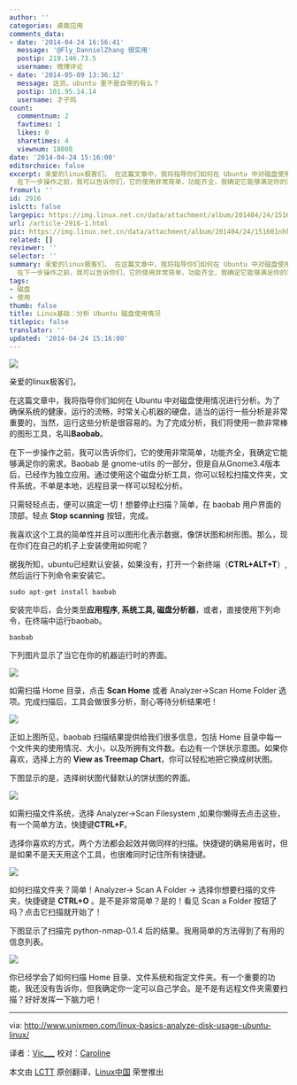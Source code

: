 ```yaml
---
author: ''
categories: 桌面应用
comments_data:
- date: '2014-04-24 16:56:41'
  message: '@Fly_DannielZhang 很实用'
  postip: 219.146.73.5
  username: 微博评论
- date: '2014-05-09 13:36:12'
  message: 这货。ubuntu 里不是自带的有么？
  postip: 101.95.14.14
  username: 才子鸣
count:
  commentnum: 2
  favtimes: 1
  likes: 0
  sharetimes: 4
  viewnum: 18808
date: '2014-04-24 15:16:00'
editorchoice: false
excerpt: 亲爱的linux极客们， 在这篇文章中，我将指导你们如何在 Ubuntu 中对磁盘使用情况进行分析。为了确保系统的健康，运行的流畅，时常关心机器的硬盘，适当的运行一些分析是非常重要的，当然，运行这些分析是很容易的。为了完成分析，我们将使用一款非常棒的图形工具，名叫Baobab。
  在下一步操作之前，我可以告诉你们，它的使用非常简单，功能齐全，我确定它能够满足你的需求。Baobab 是 gnome-utils 的一部分，但是自从Gnome3.4版本后，已经作为独立应用。通过使用这个磁盘分析工具，你可以轻松扫描文件夹，文件系统，不单是本地，远程目录
fromurl: ''
id: 2916
islctt: false
largepic: https://img.linux.net.cn/data/attachment/album/201404/24/151601nhkydudyqmqam5md.png
url: /article-2916-1.html
pic: https://img.linux.net.cn/data/attachment/album/201404/24/151601nhkydudyqmqam5md.png.thumb.jpg
related: []
reviewer: ''
selector: ''
summary: 亲爱的linux极客们， 在这篇文章中，我将指导你们如何在 Ubuntu 中对磁盘使用情况进行分析。为了确保系统的健康，运行的流畅，时常关心机器的硬盘，适当的运行一些分析是非常重要的，当然，运行这些分析是很容易的。为了完成分析，我们将使用一款非常棒的图形工具，名叫Baobab。
  在下一步操作之前，我可以告诉你们，它的使用非常简单，功能齐全，我确定它能够满足你的需求。Baobab 是 gnome-utils 的一部分，但是自从Gnome3.4版本后，已经作为独立应用。通过使用这个磁盘分析工具，你可以轻松扫描文件夹，文件系统，不单是本地，远程目录
tags:
- 磁盘
- 使用
thumb: false
title: Linux基础：分析 Ubuntu 磁盘使用情况
titlepic: false
translator: ''
updated: '2014-04-24 15:16:00'
---
```


![](/data/attachment/album/201404/24/151601nhkydudyqmqam5md.png)


亲爱的linux极客们，


在这篇文章中，我将指导你们如何在 Ubuntu 中对磁盘使用情况进行分析。为了确保系统的健康，运行的流畅，时常关心机器的硬盘，适当的运行一些分析是非常重要的，当然，运行这些分析是很容易的。为了完成分析，我们将使用一款非常棒的图形工具，名叫**Baobab**。


在下一步操作之前，我可以告诉你们，它的使用非常简单，功能齐全，我确定它能够满足你的需求。Baobab 是 gnome-utils 的一部分，但是自从Gnome3.4版本后，已经作为独立应用。通过使用这个磁盘分析工具，你可以轻松扫描文件夹，文件系统，不单是本地，远程目录一样可以轻松分析。


只需轻轻点击，便可以搞定一切！想要停止扫描？简单，在 baobab 用户界面的顶部，轻点 **Stop scanning** 按钮，完成。


我喜欢这个工具的简单性并且可以图形化表示数据，像饼状图和树形图。那么，现在你们在自己的机子上安装使用如何呢？


据我所知，ubuntu已经默认安装，如果没有，打开一个新终端（**CTRL+ALT+T**）,然后运行下列命令来安装它。



```
sudo apt-get install baobab

```

安装完毕后，会分类至**应用程序, 系统工具, 磁盘分析器**，或者，直接使用下列命令，在终端中运行baobab。



```
baobab

```

下列图片显示了当它在你的机器运行时的界面。


![](/data/attachment/album/201404/24/151603jsksyhqzrzw33owy.png)


如需扫描 Home 目录，点击 **Scan Home** 或者 Analyzer->Scan Home Folder 选项。完成扫描后，工具会做很多分析，耐心等待分析结果吧！


![](/data/attachment/album/201404/24/151605g7xh8uhk7a8b5suu.png)


正如上图所见，baobab 扫描结果提供给我们很多信息，包括 Home 目录中每一个文件夹的使用情况、大小，以及所拥有文件数。右边有一个饼状示意图。如果你喜欢，选择上方的 **View as Treemap Chart**，你可以轻松地把它换成树状图。


下图显示的是，选择树状图代替默认的饼状图的界面。


![](/data/attachment/album/201404/24/151608b8sbpawqbqbdduxs.png)


如需扫描文件系统，选择 Analyzer->Scan Filesystem ,如果你懒得去点击这些，有一个简单方法，快捷键**CTRL+F**。


选择你喜欢的方式，两个方法都会起效并做同样的扫描。快捷键的确易用省时，但是如果不是天天用这个工具，也很难同时记住所有快捷键。


![](/data/attachment/album/201404/24/151611ask66aazwewahoru.png)


如何扫描文件夹？简单！Analyzer-> Scan A Folder -> 选择你想要扫描的文件夹，快捷键是 **CTRL+O** 。是不是非常简单？是的！看见 Scan a Folder 按钮了吗？点击它扫描就开始了！


下图显示了扫描完 python-nmap-0.1.4 后的结果。我用简单的方法得到了有用的信息列表。


![](/data/attachment/album/201404/24/151613ziweuqvbnvtvwcnc.png)


你已经学会了如何扫描 Home 目录、文件系统和指定文件夹。有一个重要的功能，我还没有告诉你，但我确定你一定可以自己学会。是不是有远程文件夹需要扫描？好好发挥一下脑力吧！




---


via: <http://www.unixmen.com/linux-basics-analyze-disk-usage-ubuntu-linux/>


译者：[Vic\_\_\_](http://www.vicyu.net) 校对：[Caroline](https://github.com/carolinewuyan)


本文由 [LCTT](https://github.com/LCTT/TranslateProject) 原创翻译，[Linux中国](http://linux.cn/) 荣誉推出